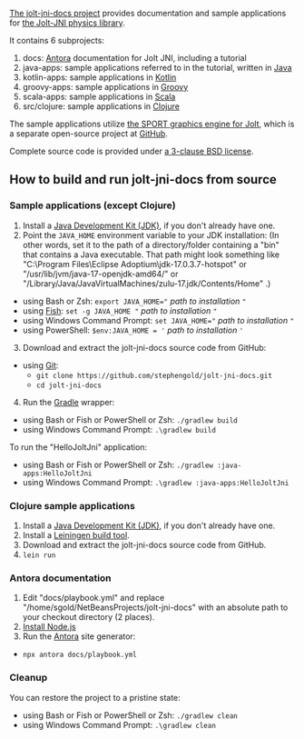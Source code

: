 [The jolt-jni-docs project][project] provides
documentation and sample applications
for [the Jolt-JNI physics library][joltjni].

It contains 6 subprojects:

1. docs: [Antora] documentation for Jolt JNI, including a tutorial
2. java-apps: sample applications referred to in the tutorial, written in [Java]
3. kotlin-apps: sample applications in [Kotlin]
4. groovy-apps: sample applications in [Groovy]
5. scala-apps: sample applications in [Scala]
6. src/clojure: sample applications in [Clojure]

The sample applications utilize [the SPORT graphics engine for Jolt][sportjolt],
which is a separate open-source project at [GitHub].

Complete source code is provided under
[a 3-clause BSD license][license].


## How to build and run jolt-jni-docs from source

### Sample applications (except Clojure)

1. Install a [Java Development Kit (JDK)][adoptium],
   if you don't already have one.
2. Point the `JAVA_HOME` environment variable to your JDK installation:
   (In other words, set it to the path of a directory/folder
   containing a "bin" that contains a Java executable.
   That path might look something like
   "C:\Program Files\Eclipse Adoptium\jdk-17.0.3.7-hotspot"
   or "/usr/lib/jvm/java-17-openjdk-amd64/" or
   "/Library/Java/JavaVirtualMachines/zulu-17.jdk/Contents/Home" .)
  + using Bash or Zsh: `export JAVA_HOME="` *path to installation* `"`
  + using [Fish]: `set -g JAVA_HOME "` *path to installation* `"`
  + using Windows Command Prompt: `set JAVA_HOME="` *path to installation* `"`
  + using PowerShell: `$env:JAVA_HOME = '` *path to installation* `'`
3. Download and extract the jolt-jni-docs source code from GitHub:
  + using [Git]:
    + `git clone https://github.com/stephengold/jolt-jni-docs.git`
    + `cd jolt-jni-docs`
4. Run the [Gradle] wrapper:
  + using Bash or Fish or PowerShell or Zsh: `./gradlew build`
  + using Windows Command Prompt: `.\gradlew build`

To run the "HelloJoltJni" application:
  + using Bash or Fish or PowerShell or Zsh: `./gradlew :java-apps:HelloJoltJni`
  + using Windows Command Prompt: `.\gradlew :java-apps:HelloJoltJni`

### Clojure sample applications

1. Install a [Java Development Kit (JDK)][adoptium],
   if you don't already have one.
2. Install a [Leiningen build tool][leiningen].
3. Download and extract the jolt-jni-docs source code from GitHub.
4. `lein run`

### Antora documentation

1. Edit "docs/playbook.yml" and replace "/home/sgold/NetBeansProjects/jolt-jni-docs"
  with an absolute path to your checkout directory (2 places).
2. [Install Node.js](https://docs.antora.org/antora/latest/install-and-run-quickstart/#install-nodejs)
3. Run the [Antora] site generator:
  + `npx antora docs/playbook.yml`

### Cleanup

You can restore the project to a pristine state:
+ using Bash or Fish or PowerShell or Zsh: `./gradlew clean`
+ using Windows Command Prompt: `.\gradlew clean`


[adoptium]: https://adoptium.net/releases.html "Adoptium"
[antora]: https://antora.org/ "Antora site generator"
[clojure]: https://clojure.org/ "Clojure programming language"
[fish]: https://fishshell.com/ "Fish command-line shell"
[git]: https://git-scm.com "Git version-control system"
[github]: https://en.wikipedia.org/wiki/GitHub "GitHub"
[gradle]: https://gradle.org "Gradle build tool"
[groovy]: https://en.wikipedia.org/wiki/Apache_Groovy "Groovy programming language"
[java]: https://en.wikipedia.org/wiki/Java_(programming_language) "Java programming language"
[joltjni]: https://stephengold.github.io/jolt-jni-docs "Jolt-JNI project"
[kotlin]: https://en.wikipedia.org/wiki/Kotlin_(programming_language) "Kotlin programming language"
[leiningen]: https://codeberg.org/leiningen/leiningen/src/branch/stable/README.md "Leiningen build tool"
[license]: https://github.com/stephengold/jolt-jni-docs/blob/master/LICENSE "jolt-jni-docs license"
[project]: https://github.com/stephengold/jolt-jni-docs "jolt-jni-docs project"
[scala]: https://en.wikipedia.org/wiki/Scala_(programming_language) "Scala programming language"
[sportjolt]: https://github.com/stephengold/sport-jolt "Sport graphics engine for Jolt"
